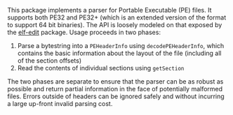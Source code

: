 This package implements a parser for Portable Executable (PE) files.  It supports both PE32 and PE32+ (which is an extended version of the format to support 64 bit binaries).  The API is loosely modeled on that exposed by the [elf-edit](https://github.com/GaloisInc/elf-edit) package.  Usage proceeds in two phases:

1. Parse a bytestring into a `PEHeaderInfo` using `decodePEHeaderInfo`, which contains the basic information about the layout of the file (including all of the section offsets)
2. Read the contents of individual sections using `getSection`

The two phases are separate to ensure that the parser can be as robust as possible and return partial information in the face of potentially malformed files.  Errors outside of headers can be ignored safely and without incurring a large up-front invalid parsing cost.
